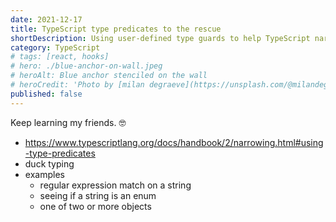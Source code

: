 ```yaml
---
date: 2021-12-17
title: TypeScript type predicates to the rescue
shortDescription: Using user-defined type guards to help TypeScript narrow a variable to a specific type
category: TypeScript
# tags: [react, hooks]
# hero: ./blue-anchor-on-wall.jpeg
# heroAlt: Blue anchor stenciled on the wall
# heroCredit: 'Photo by [milan degraeve](https://unsplash.com/@milandegraeve)'
published: false
---
```


Keep learning my friends. 🤓

- https://www.typescriptlang.org/docs/handbook/2/narrowing.html#using-type-predicates
- duck typing
- examples
  - regular expression match on a string
  - seeing if a string is an enum
  - one of two or more objects
